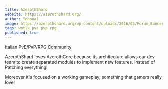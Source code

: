 ```yaml
---
title: AzerothShard
website: https://azerothshard.org/
author: Yehonal
image: https://azerothshard.org/wp-content/uploads/2016/05/Forum_Banner.png
tags: wotlk pve pvp rpg
published: true
---
```



Italian PvE/PvP/RPG Community


AzerothShard loves AzerothCore because its architecture allows our dev team to create separated modules to implement new features. Instead of Patching everything!

Moreover it's focused on a working gameplay, something that gamers really love!

